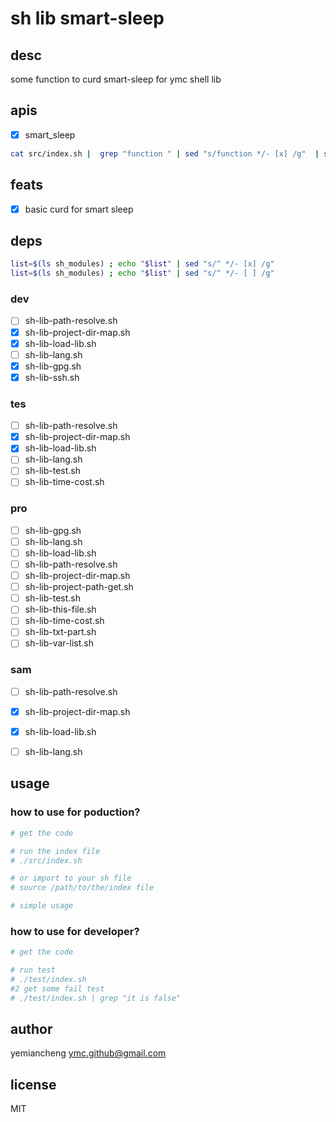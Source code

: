 # sh lib smart-sleep
## desc

some function to curd smart-sleep for ymc shell lib

## apis

- [x] smart_sleep

```sh
cat src/index.sh |  grep "function " | sed "s/function */- [x] /g"  | sed "s/(.*) *{//g"
```

## feats

- [x] basic curd for smart sleep

## deps

```sh
list=$(ls sh_modules) ; echo "$list" | sed "s/^ */- [x] /g"
list=$(ls sh_modules) ; echo "$list" | sed "s/^ */- [ ] /g"
```

### dev

- [ ] sh-lib-path-resolve.sh
- [x] sh-lib-project-dir-map.sh
- [x] sh-lib-load-lib.sh
- [ ] sh-lib-lang.sh
- [x] sh-lib-gpg.sh
- [x] sh-lib-ssh.sh

### tes

- [ ] sh-lib-path-resolve.sh
- [x] sh-lib-project-dir-map.sh
- [x] sh-lib-load-lib.sh
- [ ] sh-lib-lang.sh
- [ ] sh-lib-test.sh
- [ ] sh-lib-time-cost.sh

### pro

- [ ] sh-lib-gpg.sh
- [ ] sh-lib-lang.sh
- [ ] sh-lib-load-lib.sh
- [ ] sh-lib-path-resolve.sh
- [ ] sh-lib-project-dir-map.sh
- [ ] sh-lib-project-path-get.sh
- [ ] sh-lib-test.sh
- [ ] sh-lib-this-file.sh
- [ ] sh-lib-time-cost.sh
- [ ] sh-lib-txt-part.sh
- [ ] sh-lib-var-list.sh

### sam

- [ ] sh-lib-path-resolve.sh
- [x] sh-lib-project-dir-map.sh
- [x] sh-lib-load-lib.sh
- [ ] sh-lib-lang.sh


## usage

### how to use for poduction?

```sh
# get the code

# run the index file
# ./src/index.sh

# or import to your sh file
# source /path/to/the/index file

# simple usage

```

### how to use for developer?

```sh
# get the code

# run test
# ./test/index.sh
#2 get some fail test
# ./test/index.sh | grep "it is false"
```

## author

yemiancheng <ymc.github@gmail.com>

## license

MIT
